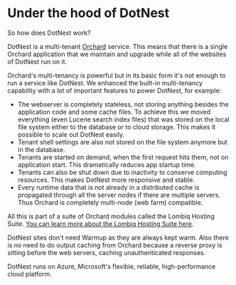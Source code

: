 # Under the hood of DotNest



So how does DotNest work?

DotNest is a multi-tenant [Orchard](http://orchardproject.net) service. This means that there is a single Orchard application that we maintain and upgrade while all of the websites of DotNest run on it.

Orchard's multi-tenancy is powerful but in its basic form it's not enough to run a service like DotNest. We enhanced the built-in multi-tenancy capability with a lot of important features to power DotNest, for example:

- The webserver is completely stateless, not storing anything besides the application code and some cache files. To achieve this we moved everything (even Lucene search index files) that was stored on the local file system either to the database or to cloud storage. This makes it possible to scale out DotNest easily.
- Tenant shell settings are also not stored on the file system anymore but in the database.
- Tenants are started on demand, when the first request hits them, not on application start. This dramatically reduces app startup time.
- Tenants can also be shut down due to inactivity to conserve computing resources. This makes DotNest more responsive and stable.
- Every runtime data that is not already in a distributed cache is propagated through all the server nodes if there are multiple servers. Thus Orchard is completely multi-node (web farm) compatible.

All this is part of a suite of Orchard modules called the Lombiq Hosting Suite. [You can learn more about the Lombiq Hosting Suite here](lombiq-hosting-suite).

DotNest sites don't need Warmup as they are always kept warm. Also there is no need to do output caching from Orchard because a reverse proxy is sitting before the web servers, caching unauthenticated responses.

DotNest runs on Azure, Microsoft's flexible, reliable, high-performance cloud platform.